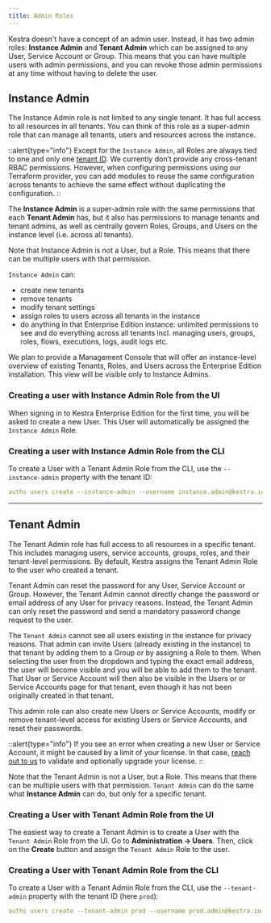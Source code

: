 ```yaml
---
title: Admin Roles
---
```


Kestra doesn't have a concept of an admin user. Instead, it has two admin roles: **Instance Admin** and **Tenant Admin** which can be assigned to any User, Service Account or Group. This means that you can have multiple users with admin permissions, and you can revoke those admin permissions at any time without having to delete the user.

## Instance Admin

The Instance Admin role is not limited to any single tenant. It has full access to all resources in all tenants. You can think of this role as a super-admin role that can manage all tenants, users and resources across the instance.

::alert{type="info"}
Except for the `Instance Admin`, all Roles are always tied to one and only one [tenant ID](../03.tenants.md). We currently don’t provide any cross-tenant RBAC permissions. However, when configuring permissions using our Terraform provider, you can add modules to reuse the same configuration across tenants to achieve the same effect without duplicating the configuration.
::

The **Instance Admin** is a super-admin role with the same permissions that each **Tenant Admin** has, but it also has permissions to manage tenants and tenant admins, as well as centrally govern Roles, Groups, and Users on the instance level (i.e. across all tenants).

Note that Instance Admin is not a User, but a Role. This means that there can be multiple users with that permission.

`Instance Admin` can:
- create new tenants
- remove tenants
- modify tenant settings
- assign roles to users across all tenants in the instance
- do anything in that Enterprise Edition instance: unlimited permissions to see and do everything across all tenants incl. managing users, groups, roles, flows, executions, logs, audit logs etc.

We plan to provide a Management Console that will offer an instance-level overview of existing Tenants, Roles, and Users across the Enterprise Edition installation. This view will be visible only to Instance Admins.

### Creating a user with Instance Admin Role from the UI

When signing in to Kestra Enterprise Edition for the first time, you will be asked to create a new User. This User will automatically be assigned the `Instance Admin` Role.

### Creating a user with Instance Admin Role from the CLI

To create a User with a Tenant Admin Role from the CLI, use the `--instance-admin` property with the tenant ID:

```yaml
auths users create --instance-admin --username instance.admin@kestra.io --password TopSecret42
```

---

## Tenant Admin

The Tenant Admin role has full access to all resources in a specific tenant. This includes managing users, service accounts, groups, roles, and their tenant-level permissions. By default, Kestra assigns the Tenant Admin Role to the user who created a tenant.

Tenant Admin can reset the password for any User, Service Account or Group. However, the Tenant Admin cannot directly change the password or email address of any User for privacy reasons. Instead, the Tenant Admin can only reset the password and send a mandatory password change request to the user.

The `Tenant Admin` cannot see all users existing in the instance for privacy reasons. That admin can invite Users (already existing in the instance) to that tenant by adding them to a Group or by assigning a Role to them. When selecting the user from the dropdown and typing the exact email address, the user will become visible and you will be able to add them to the tenant. That User or Service Account will then also be visible in the Users or or Service Accounts page for that tenant, even though it has not been originally created in that tenant.

This admin role can also create new Users or Service Accounts, modify or remove tenant-level access for existing Users or Service Accounts, and reset their passwords.

::alert{type="info"}
If you see an error when creating a new User or Service Account, it might be caused by a limit of your license. In that case, [reach out to us](https://kestra.io/contact-us) to validate and optionally upgrade your license.
::

Note that the Tenant Admin is not a User, but a Role. This means that there can be multiple users with that permission. `Tenant Admin` can do the same what **Instance Admin** can do, but only for a specific tenant.

### Creating a User with Tenant Admin Role from the UI

The easiest way to create a Tenant Admin is to create a User with the `Tenant Admin` Role from the UI. Go to **Administration -> Users**. Then, click on the **Create** button and assign the `Tenant Admin` Role to the user.

### Creating a User with Tenant Admin Role from the CLI

To create a User with a Tenant Admin Role from the CLI, use the `--tenant-admin` property with the tenant ID (here `prod`):

```yaml
auths users create --tenant-admin prod --username prod.admin@kestra.io --password TopSecret42
```



